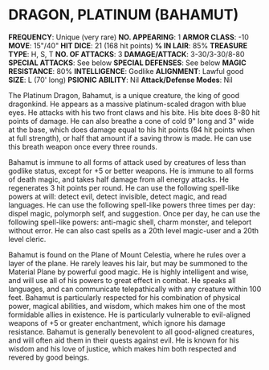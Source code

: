 # DRAGON, PLATINUM (BAHAMUT)

**FREQUENCY**: Unique (very rare)
**NO. APPEARING**: 1
**ARMOR CLASS**: -10
**MOVE**: 15"/40"
**HIT DICE**: 21 (168 hit points)
**% IN LAIR**: 85%
**TREASURE TYPE**: H, S, T
**NO. OF ATTACKS**: 3
**DAMAGE/ATTACK**: 3-30/3-30/8-80
**SPECIAL ATTACKS**: See below
**SPECIAL DEFENSES**: See below
**MAGIC RESISTANCE**: 80%
**INTELLIGENCE**: Godlike
**ALIGNMENT**: Lawful good
**SIZE**: L (70' long)
**PSIONIC ABILITY**: Nil
**Attack/Defense Modes**: Nil

The Platinum Dragon, Bahamut, is a unique creature, the king of good dragonkind. He appears as a massive platinum-scaled dragon with blue eyes. He attacks with his two front claws and his bite. His bite does 8-80 hit points of damage. He can also breathe a cone of cold 9" long and 3" wide at the base, which does damage equal to his hit points (84 hit points when at full strength), or half that amount if a saving throw is made. He can use this breath weapon once every three rounds.

Bahamut is immune to all forms of attack used by creatures of less than godlike status, except for +5 or better weapons. He is immune to all forms of death magic, and takes half damage from all energy attacks. He regenerates 3 hit points per round. He can use the following spell-like powers at will: detect evil, detect invisible, detect magic, and read languages. He can use the following spell-like powers three times per day: dispel magic, polymorph self, and suggestion. Once per day, he can use the following spell-like powers: anti-magic shell, charm monster, and teleport without error. He can also cast spells as a 20th level magic-user and a 20th level cleric.

Bahamut is found on the Plane of Mount Celestia, where he rules over a layer of the plane. He rarely leaves his lair, but may be summoned to the Material Plane by powerful good magic. He is highly intelligent and wise, and will use all of his powers to great effect in combat. He speaks all languages, and can communicate telepathically with any creature within 100 feet. Bahamut is particularly respected for his combination of physical power, magical abilities, and wisdom, which makes him one of the most formidable allies in existence. He is particularly vulnerable to evil-aligned weapons of +5 or greater enchantment, which ignore his damage resistance. Bahamut is generally benevolent to all good-aligned creatures, and will often aid them in their quests against evil. He is known for his wisdom and his love of justice, which makes him both respected and revered by good beings.

